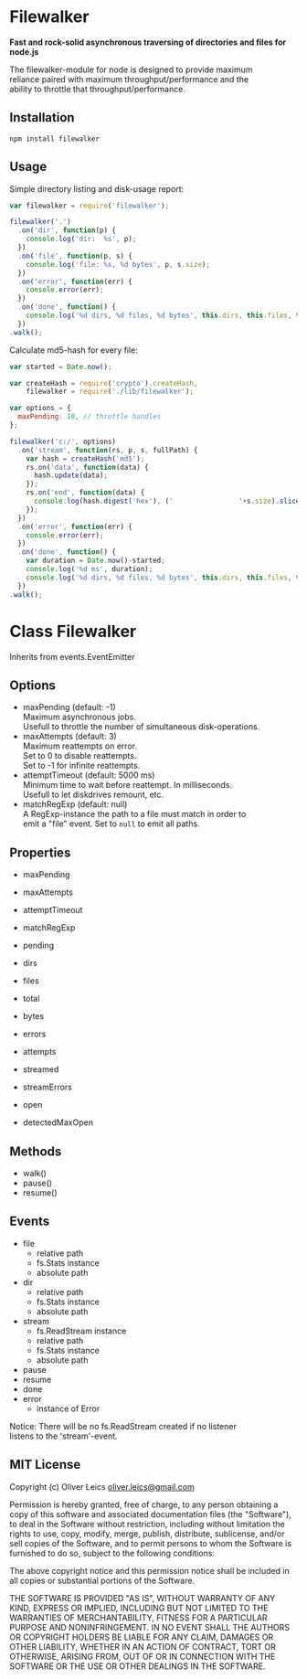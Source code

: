 
Filewalker
==========

**Fast and rock-solid asynchronous traversing of directories and
files for node.js**

The filewalker-module for node is designed to provide maximum  
reliance paired with maximum throughput/performance and the  
ability to throttle that throughput/performance.

Installation
------------

```npm install filewalker```

Usage
-----

Simple directory listing and disk-usage report:

```js
var filewalker = require('filewalker');

filewalker('.')
  .on('dir', function(p) {
    console.log('dir:  %s', p);
  })
  .on('file', function(p, s) {
    console.log('file: %s, %d bytes', p, s.size);
  })
  .on('error', function(err) {
    console.error(err);
  })
  .on('done', function() {
    console.log('%d dirs, %d files, %d bytes', this.dirs, this.files, this.bytes);
  })
.walk();
```

Calculate md5-hash for every file:

```js
var started = Date.now();

var createHash = require('crypto').createHash,
    filewalker = require('./lib/filewalker');

var options = {
  maxPending: 10, // throttle handles
};

filewalker('c:/', options)
  .on('stream', function(rs, p, s, fullPath) {
    var hash = createHash('md5');
    rs.on('data', function(data) {
      hash.update(data);
    });
    rs.on('end', function(data) {
      console.log(hash.digest('hex'), ('                '+s.size).slice(-16), p);
    });
  })
  .on('error', function(err) {
    console.error(err);
  })
  .on('done', function() {
    var duration = Date.now()-started;
    console.log('%d ms', duration);
    console.log('%d dirs, %d files, %d bytes', this.dirs, this.files, this.bytes);
  })
.walk();
```

Class Filewalker
================

Inherits from events.EventEmitter

Options
-------

* maxPending (default: -1)  
  Maximum asynchronous jobs.  
  Usefull to throttle the number of simultaneous disk-operations.
* maxAttempts (default: 3)  
  Maximum reattempts on error.  
  Set to 0 to disable reattempts.  
  Set to -1 for infinite reattempts.
* attemptTimeout (default: 5000 ms)  
  Minimum time to wait before reattempt. In milliseconds.  
  Usefull to let diskdrives remount, etc.
* matchRegExp (default: null)  
  A RegExp-instance the path to a file must match in order to  
  emit a "file" event. Set to ```null``` to emit all paths.  

Properties
----------

* maxPending
* maxAttempts
* attemptTimeout
* matchRegExp

* pending
* dirs
* files
* total
* bytes
* errors
* attempts
* streamed
* streamErrors
* open
* detectedMaxOpen

Methods
-------

* walk()
* pause()
* resume()

Events
------

* file
  * relative path
  * fs.Stats instance
  * absolute path
* dir
  * relative path
  * fs.Stats instance
  * absolute path
* stream
  * fs.ReadStream instance
  * relative path
  * fs.Stats instance
  * absolute path
* pause
* resume
* done
* error
  * instance of Error

Notice: There will be no fs.ReadStream created if no listener  
listens to the 'stream'-event.

## MIT License

Copyright (c) Oliver Leics <oliver.leics@gmail.com>

Permission is hereby granted, free of charge, to any person obtaining a copy of this software and associated documentation files (the "Software"), to deal in the Software without restriction, including without limitation the rights to use, copy, modify, merge, publish, distribute, sublicense, and/or sell copies of the Software, and to permit persons to whom the Software is furnished to do so, subject to the following conditions:

The above copyright notice and this permission notice shall be included in all copies or substantial portions of the Software.

THE SOFTWARE IS PROVIDED "AS IS", WITHOUT WARRANTY OF ANY KIND, EXPRESS OR IMPLIED, INCLUDING BUT NOT LIMITED TO THE WARRANTIES OF MERCHANTABILITY, FITNESS FOR A PARTICULAR PURPOSE AND NONINFRINGEMENT. IN NO EVENT SHALL THE AUTHORS OR COPYRIGHT HOLDERS BE LIABLE FOR ANY CLAIM, DAMAGES OR OTHER LIABILITY, WHETHER IN AN ACTION OF CONTRACT, TORT OR OTHERWISE, ARISING FROM, OUT OF OR IN CONNECTION WITH THE SOFTWARE OR THE USE OR OTHER DEALINGS IN THE SOFTWARE.
